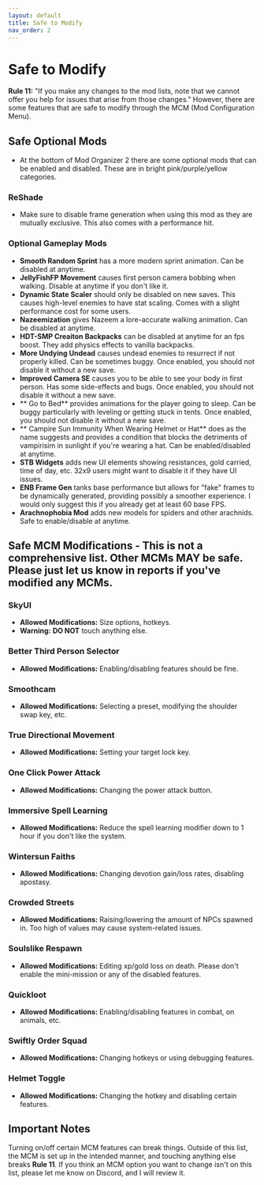 ```yaml
---
layout: default
title: Safe to Modify
nav_order: 2
---
```

# Safe to Modify
**Rule 11:** "If you make any changes to the mod lists, note that we cannot offer you help for issues that arise from those changes." However, there are some features that are safe to modify through the MCM (Mod Configuration Menu).

## Safe Optional Mods

- At the bottom of Mod Organizer 2 there are some optional mods that can be enabled and disabled. These are in bright pink/purple/yellow categories.

### ReShade
- Make sure to disable frame generation when using this mod as they are mutually exclusive. This also comes with a performance hit.

### Optional Gameplay Mods
- **Smooth Random Sprint** has a more modern sprint animation. Can be disabled at anytime.
- **JellyFishFP Movement** causes first person camera bobbing when walking. Disable at anytime if you don't like it.
- **Dynamic State Scaler** should only be disabled on new saves. This causes high-level enemies to have stat scaling. Comes with a slight performance cost for some users.
- **Nazeemization** gives Nazeem a lore-accurate walking animation. Can be disabled at anytime.
- **HDT-SMP Creaiton Backpacks** can be disabled at anytime for an fps boost. They add physics effects to vanilla backpacks.
- **More Undying Undead** causes undead enemies to resurrect if not properly killed. Can be sometimes buggy. Once enabled, you should not disable it without a new save.
- **Improved Camera SE** causes you to be able to see your body in first person. Has some side-effects and bugs. Once enabled, you should not disable it without a new save.
- ** Go to Bed** provides animations for the player going to sleep. Can be buggy particularly with leveling or getting stuck in tents. Once enabled, you should not disable it without a new save.
- ** Campire Sun Immunity When Wearing Helmet or Hat** does as the name suggests and provides a condition that blocks the detriments of vampirisim in sunlight if you're wearing a hat. Can be enabled/disabled at anytime.
- **STB Widgets** adds new UI elements showing resistances, gold carried, time of day, etc. 32x9 users might want to disable it if they have UI issues.
- **ENB Frame Gen** tanks base performance but allows for "fake" frames to be dynamically generated, providing possibly a smoother experience. I would only suggest this if you already get at least 60 base FPS.
- **Arachnophobia Mod** adds new models for spiders and other arachnids. Safe to enable/disable at anytime.

## Safe MCM Modifications - This is not a comprehensive list. Other MCMs MAY be safe. Please just let us know in reports if you've modified any MCMs. 

### SkyUI
- **Allowed Modifications:** Size options, hotkeys.
- **Warning:** **DO NOT** touch anything else.

### Better Third Person Selector
- **Allowed Modifications:** Enabling/disabling features should be fine.

### Smoothcam
- **Allowed Modifications:** Selecting a preset, modifying the shoulder swap key, etc.

### True Directional Movement
- **Allowed Modifications:** Setting your target lock key.

### One Click Power Attack
- **Allowed Modifications:** Changing the power attack button.

### Immersive Spell Learning
- **Allowed Modifications:** Reduce the spell learning modifier down to 1 hour if you don't like the system.

### Wintersun Faiths
- **Allowed Modifications:** Changing devotion gain/loss rates, disabling apostasy.

### Crowded Streets
- **Allowed Modifications:** Raising/lowering the amount of NPCs spawned in. Too high of values may cause system-related issues.

### Soulslike Respawn
- **Allowed Modifications:** Editing xp/gold loss on death. Please don't enable the mini-mission or any of the disabled features.

### Quickloot
- **Allowed Modifications:** Enabling/disabling features in combat, on animals, etc.

### Swiftly Order Squad
- **Allowed Modifications:** Changing hotkeys or using debugging features.

### Helmet Toggle
- **Allowed Modifications:** Changing the hotkey and disabling certain features.

## Important Notes

Turning on/off certain MCM features can break things. Outside of this list, the MCM is set up in the intended manner, and touching anything else breaks **Rule 11**. If you think an MCM option you want to change isn't on this list, please let me know on Discord, and I will review it.
